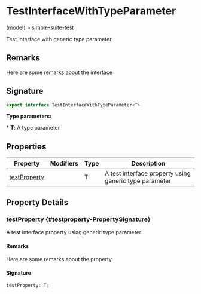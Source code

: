 
# TestInterfaceWithTypeParameter

[(model)](./index) &gt; [simple-suite-test](./simple-suite-test)

Test interface with generic type parameter

## Remarks

Here are some remarks about the interface

## Signature

```typescript
export interface TestInterfaceWithTypeParameter<T> 
```
<b>Type parameters:</b> 

\* <b>T</b>: A type parameter


## Properties

|  Property | Modifiers | Type | Description |
|  --- | --- | --- | --- |
|  [testProperty](./simple-suite-test/testinterfacewithtypeparameter-interface#testproperty-PropertySignature) |  | T | A test interface property using generic type parameter |

## Property Details

### testProperty {#testproperty-PropertySignature}

A test interface property using generic type parameter

#### Remarks

Here are some remarks about the property

#### Signature

```typescript
testProperty: T;
```
